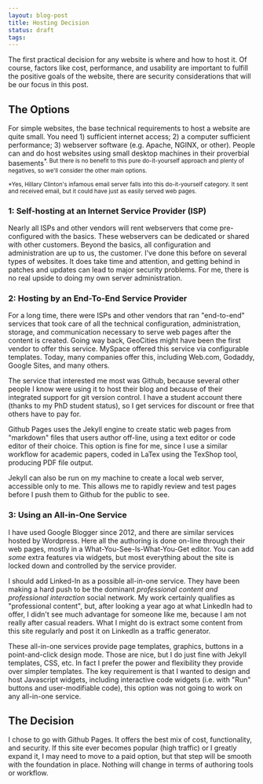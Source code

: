 ```yaml
---
layout: blog-post
title: Hosting Decision
status: draft
tags:
---
```


The first practical decision for any website is where and how to host it. Of course, factors like cost, performance, and usability are important to fulfill the positive goals of the website, there are security considerations that will be our focus in this post.

## The Options

For simple websites, the base technical requirements to host a website are quite small.  You need 1) sufficient internet access; 2) a computer sufficient performance; 3) webserver software (e.g. Apache, NGINX, or other). People can and do host websites using small desktop machines in their proverbial basements<sup>*</sub>.  But there is no benefit to this pure do-it-yourself approach and plenty of negatives, so we'll consider the other main options.

<p class="note"><sup>*</sub>Yes, Hillary Clinton's infamous email server falls into this do-it-yourself category.  It sent and received email, but it could have just as easily served web pages.</p>

### 1: Self-hosting at an Internet Service Provider (ISP)

Nearly all ISPs and other vendors will rent webservers that come pre-configured with the basics.  These webservers can be dedicated or shared with other customers.  Beyond the basics, all configuration and administration are up to us, the customer.  I've done this before on several types of websites.  It does take time and attention, and getting behind in patches and updates can lead to major security problems.  For me, there is no real upside to doing my own server administration.

### 2: Hosting by an End-To-End Service Provider

For a long time, there were ISPs and other vendors that ran "end-to-end" services that took care of all the technical configuration, administration, storage, and communication necessary to serve web pages after the content is created.  Going way back, GeoCities might have been the first vendor to offer this service.  MySpace offered this service via configurable templates. Today, many companies offer this, including Web.com, Godaddy, Google Sites, and many others.

The service that interested me most was Github, because several other people I know were using it to host their blog and because of their integrated support for git version control.  I have a student account there (thanks to my PhD student status), so I get services for discount or free that others have to pay for.

Github Pages uses the Jekyll engine to create static web pages from "markdown" files that users author off-line, using a text editor or code editor of their choice.  This option is fine for me, since I use a similar workflow for academic papers, coded in LaTex using the TexShop tool, producing PDF file output.

Jekyll can also be run on my machine to create a local web server, accessible only to me. This allows me to rapidly review and test pages before I push them to Github for the public to see.

### 3: Using an All-in-One Service

I have used Google Blogger since 2012, and there are similar services hosted by Wordpress.  Here all the authoring is done on-line through their web pages, mostly in a What-You-See-Is-What-You-Get editor.  You can add *some* extra features via widgets, but most everything about the site is locked down and controlled by the service provider.

I should add Linked-In as a possible all-in-one service.  They have been making a hard push to be the dominant *professional content and professional interaction* social network.  My work certainly qualifies as "professional content", but, after looking a year ago at what LinkedIn had to offer, I didn't see much advantage for someone like me, because I am not really after casual readers.  What I might do is extract some content from this site regularly and post it on LinkedIn as a traffic generator.

These all-in-one services provide page templates, graphics, buttons in a point-and-click design mode.  Those are nice, but I do just fine with Jekyll templates, CSS, etc. In fact I prefer the power and flexibility they provide over simpler templates. The key requirement is that I wanted to design and host Javascript widgets, including interactive code widgets (i.e. with "Run" buttons and user-modifiable code), this option was not going to work on any all-in-one service.

## The Decision

I chose to go with Github Pages.  It offers the best mix of cost, functionality, and security.  If this site ever becomes popular (high traffic) or I greatly expand it, I may need to move to a paid option, but that step will be smooth with the foundation in place.  Nothing will change in terms of authoring tools or workflow.


